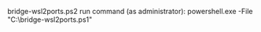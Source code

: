 bridge-wsl2ports.ps2 run command (as administrator): powershell.exe -File "C:<path to file>\bridge-wsl2ports.ps1"
